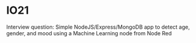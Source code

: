 # IO21
Interview question: Simple NodeJS/Express/MongoDB app to detect age, gender, and mood using a Machine Learning node from Node Red 
